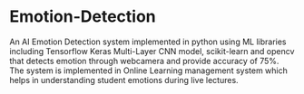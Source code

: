 # Emotion-Detection
An AI Emotion Detection system implemented in python using ML libraries including Tensorflow Keras Multi-Layer CNN model, scikit-learn and opencv that detects emotion through webcamera and provide accuracy of 75%. The system is implemented in Online Learning management system which helps in understanding student emotions during live lectures.
